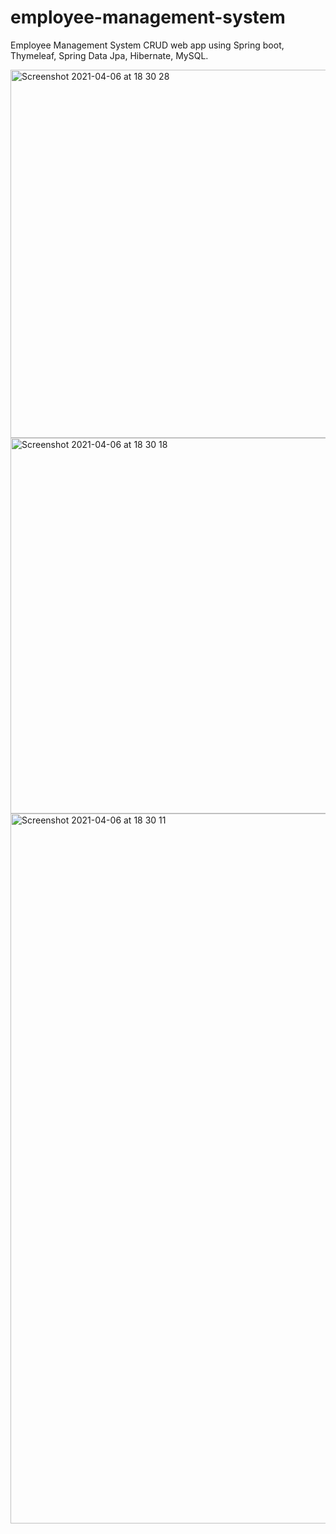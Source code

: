 # employee-management-system
Employee Management System CRUD web app using Spring boot, Thymeleaf, Spring Data Jpa, Hibernate, MySQL.




<img width="589" alt="Screenshot 2021-04-06 at 18 30 28" src="https://user-images.githubusercontent.com/33946488/113754657-5e719780-9707-11eb-9b8e-6d867a97e5dd.png">

<img width="601" alt="Screenshot 2021-04-06 at 18 30 18" src="https://user-images.githubusercontent.com/33946488/113754661-5fa2c480-9707-11eb-80ed-e0f550870365.png">


<img width="1136" alt="Screenshot 2021-04-06 at 18 30 11" src="https://user-images.githubusercontent.com/33946488/113754665-5fa2c480-9707-11eb-91ba-248465b6d8e2.png">
